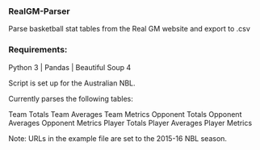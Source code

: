 ### RealGM-Parser
Parse basketball stat tables from the Real GM website and export to .csv

### Requirements:
Python 3 | Pandas | Beautiful Soup 4

Script is set up for the Australian NBL.

Currently parses the following tables:

Team Totals
Team Averages
Team Metrics
Opponent Totals
Opponent Averages
Opponent Metrics
Player Totals
Player Averages
Player Metrics

Note: URLs in the example file are set to the 2015-16 NBL season.
